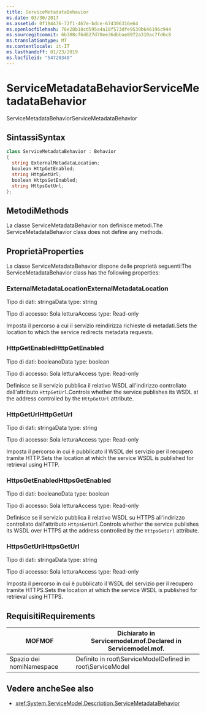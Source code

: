 ```yaml
---
title: ServiceMetadataBehavior
ms.date: 03/30/2017
ms.assetid: 0f194476-72f1-467e-bdce-674306316e64
ms.openlocfilehash: 76e28b18cd595a4a18f573dfe9539b646196c944
ms.sourcegitcommit: 6b308cf6d627d78ee36dbbae8972a310ac7fd6c8
ms.translationtype: MT
ms.contentlocale: it-IT
ms.lasthandoff: 01/23/2019
ms.locfileid: "54720340"
---
```

# <a name="servicemetadatabehavior"></a><span data-ttu-id="ddc17-102">ServiceMetadataBehavior</span><span class="sxs-lookup"><span data-stu-id="ddc17-102">ServiceMetadataBehavior</span></span>
<span data-ttu-id="ddc17-103">ServiceMetadataBehavior</span><span class="sxs-lookup"><span data-stu-id="ddc17-103">ServiceMetadataBehavior</span></span>  
  
## <a name="syntax"></a><span data-ttu-id="ddc17-104">Sintassi</span><span class="sxs-lookup"><span data-stu-id="ddc17-104">Syntax</span></span>  
  
```csharp
class ServiceMetadataBehavior : Behavior  
{  
  string ExternalMetadataLocation;  
  boolean HttpGetEnabled;  
  string HttpGetUrl;  
  boolean HttpsGetEnabled;  
  string HttpsGetUrl;  
};  
```  
  
## <a name="methods"></a><span data-ttu-id="ddc17-105">Metodi</span><span class="sxs-lookup"><span data-stu-id="ddc17-105">Methods</span></span>  
 <span data-ttu-id="ddc17-106">La classe ServiceMetadataBehavior non definisce metodi.</span><span class="sxs-lookup"><span data-stu-id="ddc17-106">The ServiceMetadataBehavior class does not define any methods.</span></span>  
  
## <a name="properties"></a><span data-ttu-id="ddc17-107">Proprietà</span><span class="sxs-lookup"><span data-stu-id="ddc17-107">Properties</span></span>  
 <span data-ttu-id="ddc17-108">La classe ServiceMetadataBehavior dispone delle proprietà seguenti:</span><span class="sxs-lookup"><span data-stu-id="ddc17-108">The ServiceMetadataBehavior class has the following properties:</span></span>  
  
### <a name="externalmetadatalocation"></a><span data-ttu-id="ddc17-109">ExternalMetadataLocation</span><span class="sxs-lookup"><span data-stu-id="ddc17-109">ExternalMetadataLocation</span></span>  
 <span data-ttu-id="ddc17-110">Tipo di dati: stringa</span><span class="sxs-lookup"><span data-stu-id="ddc17-110">Data type: string</span></span>  
  
 <span data-ttu-id="ddc17-111">Tipo di accesso: Sola lettura</span><span class="sxs-lookup"><span data-stu-id="ddc17-111">Access type: Read-only</span></span>  
  
 <span data-ttu-id="ddc17-112">Imposta il percorso a cui il servizio reindirizza richieste di metadati.</span><span class="sxs-lookup"><span data-stu-id="ddc17-112">Sets the location to which the service redirects metadata requests.</span></span>  
  
### <a name="httpgetenabled"></a><span data-ttu-id="ddc17-113">HttpGetEnabled</span><span class="sxs-lookup"><span data-stu-id="ddc17-113">HttpGetEnabled</span></span>  
 <span data-ttu-id="ddc17-114">Tipo di dati: booleano</span><span class="sxs-lookup"><span data-stu-id="ddc17-114">Data type: boolean</span></span>  
  
 <span data-ttu-id="ddc17-115">Tipo di accesso: Sola lettura</span><span class="sxs-lookup"><span data-stu-id="ddc17-115">Access type: Read-only</span></span>  
  
 <span data-ttu-id="ddc17-116">Definisce se il servizio pubblica il relativo WSDL all'indirizzo controllato dall'attributo `HttpGetUrl`.</span><span class="sxs-lookup"><span data-stu-id="ddc17-116">Controls whether the service publishes its WSDL at the address controlled by the `HttpGetUrl` attribute.</span></span>  
  
### <a name="httpgeturl"></a><span data-ttu-id="ddc17-117">HttpGetUrl</span><span class="sxs-lookup"><span data-stu-id="ddc17-117">HttpGetUrl</span></span>  
 <span data-ttu-id="ddc17-118">Tipo di dati: stringa</span><span class="sxs-lookup"><span data-stu-id="ddc17-118">Data type: string</span></span>  
  
 <span data-ttu-id="ddc17-119">Tipo di accesso: Sola lettura</span><span class="sxs-lookup"><span data-stu-id="ddc17-119">Access type: Read-only</span></span>  
  
 <span data-ttu-id="ddc17-120">Imposta il percorso in cui è pubblicato il WSDL del servizio per il recupero tramite HTTP.</span><span class="sxs-lookup"><span data-stu-id="ddc17-120">Sets the location at which the service WSDL is published for retrieval using HTTP.</span></span>  
  
### <a name="httpsgetenabled"></a><span data-ttu-id="ddc17-121">HttpsGetEnabled</span><span class="sxs-lookup"><span data-stu-id="ddc17-121">HttpsGetEnabled</span></span>  
 <span data-ttu-id="ddc17-122">Tipo di dati: booleano</span><span class="sxs-lookup"><span data-stu-id="ddc17-122">Data type: boolean</span></span>  
  
 <span data-ttu-id="ddc17-123">Tipo di accesso: Sola lettura</span><span class="sxs-lookup"><span data-stu-id="ddc17-123">Access type: Read-only</span></span>  
  
 <span data-ttu-id="ddc17-124">Definisce se il servizio pubblica il relativo WSDL su HTTPS all'indirizzo controllato dall'attributo `HttpsGetUrl`.</span><span class="sxs-lookup"><span data-stu-id="ddc17-124">Controls whether the service publishes its WSDL over HTTPS at the address controlled by the `HttpsGetUrl` attribute.</span></span>  
  
### <a name="httpsgeturl"></a><span data-ttu-id="ddc17-125">HttpsGetUrl</span><span class="sxs-lookup"><span data-stu-id="ddc17-125">HttpsGetUrl</span></span>  
 <span data-ttu-id="ddc17-126">Tipo di dati: stringa</span><span class="sxs-lookup"><span data-stu-id="ddc17-126">Data type: string</span></span>  
  
 <span data-ttu-id="ddc17-127">Tipo di accesso: Sola lettura</span><span class="sxs-lookup"><span data-stu-id="ddc17-127">Access type: Read-only</span></span>  
  
 <span data-ttu-id="ddc17-128">Imposta il percorso in cui è pubblicato il WSDL del servizio per il recupero tramite HTTPS.</span><span class="sxs-lookup"><span data-stu-id="ddc17-128">Sets the location at which the service WSDL is published for retrieval using HTTPS.</span></span>  
  
## <a name="requirements"></a><span data-ttu-id="ddc17-129">Requisiti</span><span class="sxs-lookup"><span data-stu-id="ddc17-129">Requirements</span></span>  
  
|<span data-ttu-id="ddc17-130">MOF</span><span class="sxs-lookup"><span data-stu-id="ddc17-130">MOF</span></span>|<span data-ttu-id="ddc17-131">Dichiarato in Servicemodel.mof.</span><span class="sxs-lookup"><span data-stu-id="ddc17-131">Declared in Servicemodel.mof.</span></span>|  
|---------|-----------------------------------|  
|<span data-ttu-id="ddc17-132">Spazio dei nomi</span><span class="sxs-lookup"><span data-stu-id="ddc17-132">Namespace</span></span>|<span data-ttu-id="ddc17-133">Definito in root\ServiceModel</span><span class="sxs-lookup"><span data-stu-id="ddc17-133">Defined in root\ServiceModel</span></span>|  
  
## <a name="see-also"></a><span data-ttu-id="ddc17-134">Vedere anche</span><span class="sxs-lookup"><span data-stu-id="ddc17-134">See also</span></span>
- <xref:System.ServiceModel.Description.ServiceMetadataBehavior>

